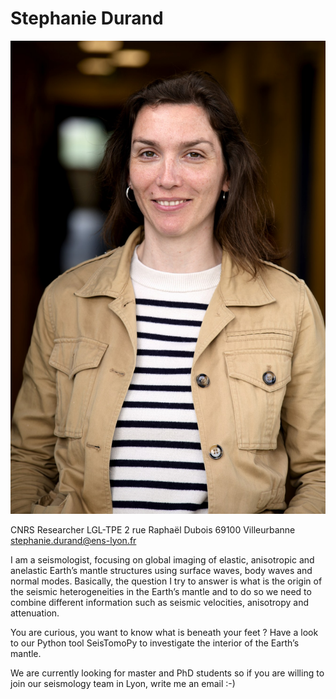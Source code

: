 # Stephanie Durand

![test](/docs/assets/images/VMPS1710_D_01.JPG)

CNRS Researcher
LGL-TPE
2 rue Raphaël Dubois
69100 Villeurbanne
stephanie.durand@ens-lyon.fr

I am a seismologist, focusing on global imaging of elastic, anisotropic and anelastic Earth’s mantle structures using surface waves, body waves and normal modes. Basically, the question I try to answer is what is the origin of the seismic heterogeneities in the Earth’s mantle and to do so we need to combine different information such as seismic velocities, anisotropy and attenuation.

You are curious, you want to know what is beneath your feet ? Have a look to our Python tool SeisTomoPy to investigate the interior of the Earth’s mantle.

We are currently looking for master and PhD students so if you are willing to join our seismology team in Lyon, write me an email :-)
